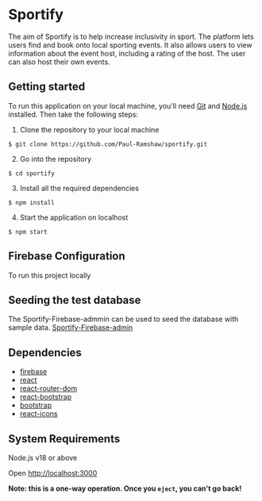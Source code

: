 # Sportify

The aim of Sportify is to help increase inclusivity in sport.  The platform lets users find and book onto local sporting events.  It also allows users to view information about the event host, including a rating of the host.  The user can also host their own events.  

## Getting started

To run this application on your local machine, you'll need [Git](https://git-scm.com/) and [Node.js](https://nodejs.org/en/download/) installed. Then take the following steps:

1. Clone the repository to your local machine

```
$ git clone https://github.com/Paul-Ramshaw/sportify.git
```

2. Go into the repository

```
$ cd sportify
```

3. Install all the required dependencies

```
$ npm install
```

4. Start the application on localhost

```
$ npm start
```

## Firebase Configuration

To run this project locally 


## Seeding the test database

The Sportify-Firebase-admmin can be used to seed the database with sample data.
[Sportify-Firebase-admin](https://github.com/Paul-Ramshaw/Sportify-Firebase-Admin)



## Dependencies

- [firebase](https://www.npmjs.com/package/firebase)
- [react](https://reactjs.org/)
- [react-router-dom](https://v5.reactrouter.com/web/guides/quick-start)
- [react-bootstrap](https://react-bootstrap.github.io/)
- [bootstrap](https://getbootstrap.com/)
- [react-icons](https://fontawesome.com/)


## System Requirements

Node.js v18 or above<br>




Open [http://localhost:3000](http://localhost:3000) 



**Note: this is a one-way operation. Once you `eject`, you can't go back!**
